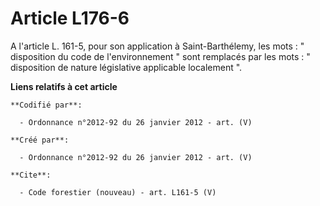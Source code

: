 # Article L176-6

A l'article L. 161-5, pour son application à Saint-Barthélemy, les mots : " disposition du code de l'environnement " sont
remplacés par les mots : " disposition de nature législative applicable localement ".

**Liens relatifs à cet article**

	**Codifié par**:

	  - Ordonnance n°2012-92 du 26 janvier 2012 - art. (V)

	**Créé par**:

	  - Ordonnance n°2012-92 du 26 janvier 2012 - art. (V)

	**Cite**:

	  - Code forestier (nouveau) - art. L161-5 (V)
